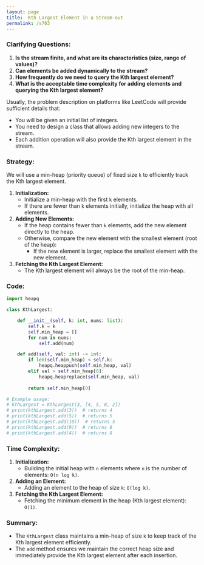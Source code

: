 ```yaml
---
layout: page
title:  Kth Largest Element in a Stream-out
permalink: /s703
---
```

### Clarifying Questions:

1. **Is the stream finite, and what are its characteristics (size, range of values)?**
2. **Can elements be added dynamically to the stream?**
3. **How frequently do we need to query the Kth largest element?**
4. **What is the acceptable time complexity for adding elements and querying the Kth largest element?**

Usually, the problem description on platforms like LeetCode will provide sufficient details that:
- You will be given an initial list of integers.
- You need to design a class that allows adding new integers to the stream.
- Each addition operation will also provide the Kth largest element in the stream.

### Strategy:

We will use a min-heap (priority queue) of fixed size `k` to efficiently track the Kth largest element.

1. **Initialization:**
   - Initialize a min-heap with the first `k` elements.
   - If there are fewer than `k` elements initially, initialize the heap with all elements.
2. **Adding New Elements:**
   - If the heap contains fewer than `k` elements, add the new element directly to the heap.
   - Otherwise, compare the new element with the smallest element (root of the heap):
     - If the new element is larger, replace the smallest element with the new element.
3. **Fetching the Kth Largest Element:**
   - The Kth largest element will always be the root of the min-heap.

### Code:

```python
import heapq

class KthLargest:

    def __init__(self, k: int, nums: list):
        self.k = k
        self.min_heap = []
        for num in nums:
            self.add(num)

    def add(self, val: int) -> int:
        if len(self.min_heap) < self.k:
            heapq.heappush(self.min_heap, val)
        elif val > self.min_heap[0]:
            heapq.heapreplace(self.min_heap, val)
        
        return self.min_heap[0]

# Example usage:
# kthLargest = KthLargest(3, [4, 5, 8, 2])
# print(kthLargest.add(3))  # returns 4
# print(kthLargest.add(5))  # returns 5
# print(kthLargest.add(10))  # returns 5
# print(kthLargest.add(9))  # returns 8
# print(kthLargest.add(4))  # returns 8
```

### Time Complexity:

1. **Initialization:**
   - Building the initial heap with `n` elements where `n` is the number of elements: `O(n log k)`.
2. **Adding an Element:**
   - Adding an element to the heap of size `k`: `O(log k)`.
3. **Fetching the Kth Largest Element:**
   - Fetching the minimum element in the heap (Kth largest element): `O(1)`.

### Summary:

- The `KthLargest` class maintains a min-heap of size `k` to keep track of the Kth largest element efficiently.
- The `add` method ensures we maintain the correct heap size and immediately provide the Kth largest element after each insertion.